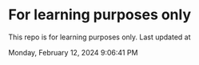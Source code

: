 # For learning purposes only
This repo is for learning purposes only.
Last updated at

Monday, February 12, 2024 9:06:41 PM

